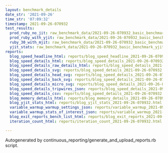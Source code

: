 ```yaml
---
layout: benchmark_details
date_str: '2021-09-26'
time_str: '07:09:32'
timestamp: 2021-09-26-070932
test_results:
  prod_ruby_no_jit: raw_benchmark_data/2021-09-26-070932_basic_benchmark_prod_ruby_no_jit.json
  prod_ruby_with_yjit: raw_benchmark_data/2021-09-26-070932_basic_benchmark_prod_ruby_with_yjit.json
  ruby_30_with_mjit: raw_benchmark_data/2021-09-26-070932_basic_benchmark_ruby_30_with_mjit.json
  yjit_stats: raw_benchmark_data/2021-09-26-070932_basic_benchmark_yjit_stats.json
reports:
  blog_speed_headline_html: reports/blog_speed_headline_2021-09-26-070932.html
  blog_speed_details_html: reports/blog_speed_details_2021-09-26-070932.html
  blog_speed_details_raw_details_html: reports/blog_speed_details_2021-09-26-070932.raw_details.html
  blog_speed_details_svg: reports/blog_speed_details_2021-09-26-070932.svg
  blog_speed_details_head_svg: reports/blog_speed_details_2021-09-26-070932.head.svg
  blog_speed_details_back_svg: reports/blog_speed_details_2021-09-26-070932.back.svg
  blog_speed_details_micro_svg: reports/blog_speed_details_2021-09-26-070932.micro.svg
  blog_speed_details_tripwires_json: reports/blog_speed_details_2021-09-26-070932.tripwires.json
  blog_speed_details_csv: reports/blog_speed_details_2021-09-26-070932.csv
  blog_memory_details_html: reports/blog_memory_details_2021-09-26-070932.html
  blog_yjit_stats_html: reports/blog_yjit_stats_2021-09-26-070932.html
  variable_warmup_warmup_settings_json: reports/variable_warmup_2021-09-26-070932.warmup_settings.json
  variable_warmup_stats_of_interest_json: reports/variable_warmup_2021-09-26-070932.stats_of_interest.json
  blog_exit_reports_bench_list_html: reports/blog_exit_reports_2021-09-26-070932.bench_list.html
  iteration_count_html: reports/iteration_count_2021-09-26-070932.html

---
```

Autogenerated by continuous_reporting/generate_and_upload_reports.rb script.

